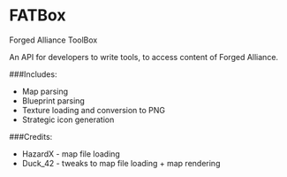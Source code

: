 FATBox
======

Forged Alliance ToolBox

An API for developers to write tools, to access content of Forged Alliance.

###Includes:
- Map parsing
- Blueprint parsing
- Texture loading and conversion to PNG
- Strategic icon generation

###Credits:
- HazardX - map file loading
- Duck_42 - tweaks to map file loading + map rendering